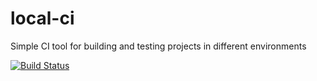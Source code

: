 # local-ci

Simple CI tool for building and testing projects in different environments

[![Build Status](https://travis-ci.org/ownport/local-ci.svg?branch=master)](https://travis-ci.org/ownport/local-ci)
